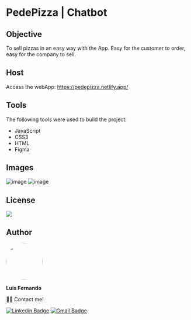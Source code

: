 # PedePizza | Chatbot

## Objective

To sell pizzas in an easy way with the App. Easy for the customer to order, easy for the company to sell.

## Host

Access the webApp: https://pedepizza.netlify.app/
 
## Tools

The following tools were used to build the project:

- JavaScript
- CSS3
- HTML
- Figma

## Images

![image](https://user-images.githubusercontent.com/67171626/129259653-e8ef2bf3-380b-4214-9014-522a58cd0845.png)
![image](https://user-images.githubusercontent.com/67171626/129259799-91cbf7a3-3af6-47d1-8cb3-2892c99141d3.png)

## License
<img src="https://img.shields.io/github/license/luisfernandodass/pedePizza-chatbot"/>

## Author

 <img style="border-radius: 50%;" src="https://avatars.githubusercontent.com/u/67171626?s=460&u=609fc063322b859752a5675bd4e17657e650a389&v=4" width="100px;" alt=""/>
 
 <b>Luis Fernando</b>
 
👋🏽 Contact me!

[![Linkedin Badge](https://img.shields.io/badge/-Luis-blue?style=flat-square&logo=Linkedin&logoColor=white&link=https://www.linkedin.com/in/luisfernando/)](https://www.linkedin.com/in/luisfernando/) 
[![Gmail Badge](https://img.shields.io/badge/-luisfernandodass@gmail.com-c14438?style=flat-square&logo=Gmail&logoColor=white&link=mailto:luisfernandodass@gmail.com)](mailto:luisfernandodass@gmail.com)
